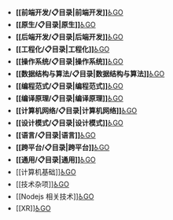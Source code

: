 - **[[前端开发/📋目录|前端开发]]**[♿GO](./前端开发/📋目录.md)
- **[[原生/📋目录|原生]]**[♿GO](./原生/📋目录.md)
- **[[后端开发/📋目录|后端开发]]**[♿GO](./后端开发/📋目录.md)
- **[[工程化/📋目录|工程化]]**[♿GO](./工程化/📋目录.md)
- **[[操作系统/📋目录|操作系统]]**[♿GO](./操作系统/📋目录.md)
- **[[数据结构与算法/📋目录|数据结构与算法]]**[♿GO](./数据结构与算法/📋目录.md)
- **[[编程范式/📋目录|编程范式]]**[♿GO](./编程范式/📋目录.md)
- **[[编译原理/📋目录|编译原理]]**[♿GO](./编译原理/📋目录.md)
- **[[计算机网络/📋目录|计算机网络]]**[♿GO](./计算机网络/📋目录.md)
- **[[设计模式/📋目录|设计模式]]**[♿GO](./设计模式/📋目录.md)
- **[[语言/📋目录|语言]]**[♿GO](./语言/📋目录.md)
- **[[跨平台/📋目录|跨平台]]**[♿GO](./跨平台/📋目录.md)
- **[[通用/📋目录|通用]]**[♿GO](./通用/📋目录.md)
- [[计算机基础]][♿GO](https://github.com/FourteenD/Note/blob/main/技术/计算机基础.md)
- [[技术杂项]][♿GO](https://github.com/FourteenD/Note/blob/main/技术/技术杂项.md)
- [[Nodejs 相关技术]][♿GO](https://github.com/FourteenD/Note/blob/main/技术/Nodejs%20相关技术.md)
- [[XR]][♿GO](https://github.com/FourteenD/Note/blob/main/技术/XR.md)
